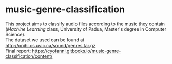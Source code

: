 # music-genre-classification
This project aims to classify audio files according to the music they contain (_Machine Learning_ class, University of Padua, Master's degree in Computer Science). <br>
The dataset we used can be found at http://opihi.cs.uvic.ca/sound/genres.tar.gz <br/>
Final report: https://cyofanni.gitbooks.io/music-genre-classification/content/
